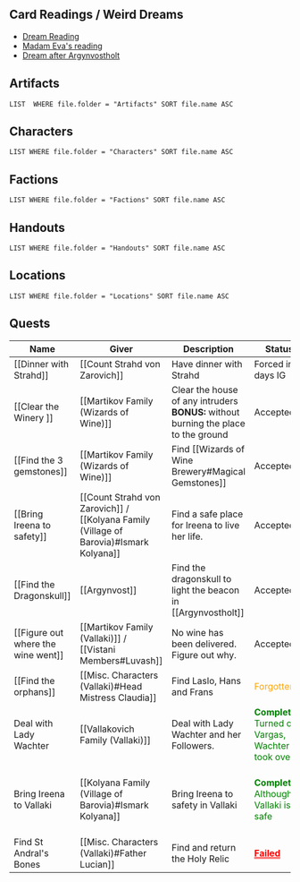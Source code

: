 ## Card Readings / Weird Dreams
- [Dream Reading](Card%20Readings#Dream%20reading)
- [Madam Eva's reading](Card%20Readings#Madam%20Eva's%20reading)
- [Dream after Argynvostholt](Card%20Readings#Dream) 

## Artifacts
```dataview
LIST  WHERE file.folder = "Artifacts" SORT file.name ASC
```
## Characters
```dataview
LIST WHERE file.folder = "Characters" SORT file.name ASC
```
## Factions
```dataview
LIST WHERE file.folder = "Factions" SORT file.name ASC
```
## Handouts
```dataview
LIST WHERE file.folder = "Handouts" SORT file.name ASC
```
## Locations
```dataview
LIST WHERE file.folder = "Locations" SORT file.name ASC
```
## Quests
| Name                               | Giver                                                                                  | Description                                                              | Status                                                                                                                          | Reward                                               |
| ---------------------------------- | -------------------------------------------------------------------------------------- | ------------------------------------------------------------------------ | ------------------------------------------------------------------------------------------------------------------------------- | ---------------------------------------------------- |
| [[Dinner with Strahd]]             | [[Count Strahd von Zarovich]]                                                          | Have dinner with Strahd                                                  | Forced in 3 days IG                                                                                                             |                                                      |
| [[Clear the Winery ]]                  | [[Martikov Family (Wizards of Wine)]]                                                  | Clear the house of any intruders<div style="page-break-after: always;"></div> **BONUS:** without burning the place to the ground | Accepted                                                                                                                        | Information                                          |
| [[Find the 3 gemstones]]           | [[Martikov Family (Wizards of Wine)]]                                                  | Find [[Wizards of Wine Brewery#Magical Gemstones]]                       | Accepted                                                                                                                        |                                                      |
| [[Bring Ireena to safety]]         | [[Count Strahd von Zarovich]] / [[Kolyana Family (Village of Barovia)#Ismark Kolyana]] | Find a safe place for Ireena to live her life.                           | Accepted                                                                                                                        |                                                      |
| [[Find the Dragonskull]]           | [[Argynvost]]                                                                          | Find the dragonskull to light the beacon in [[Argynvostholt]]            | Accepted                                                                                                                        |                                                      |
| [[Figure out where the wine went]] | [[Martikov Family (Vallaki)]] / [[Vistani Members#Luvash]]                   | No wine has been delivered. Figure out why.                              | Accepted                                                                                                                        |                                                      |
| [[Find the orphans]]               | [[Misc. Characters (Vallaki)#Head Mistress Claudia]]                                   | Find Laslo, Hans and Frans                                               | <font style="color:orange">Forgotten</font>                                                                                     |                                                      |
| Deal with Lady Wachter             | [[Vallakovich Family (Vallaki)]]                                                       | Deal with Lady Wachter and her Followers.                                | <font style="color:Green">**Completed.**<div style="page-break-after: always;"></div>Turned on Vargas, Wachter took over</font> |                                                      |
| Bring Ireena to Vallaki            | [[Kolyana Family (Village of Barovia)#Ismark Kolyana]]                                 | Bring Ireena to safety in Vallaki                                        | <font style="color:Green">**Completed.**<div style="page-break-after: always;"></div>Although Vallaki isn't safe</font>         | 50 GP on completion, Travel supplies + 10 GP upfront |
| Find St Andral's Bones             | [[Misc. Characters (Vallaki)#Father Lucian]]                                           | Find and return the Holy Relic                                           | **<font style="color:red;text-decoration:underline;text-decoration-style:double;">Failed</font>**                               |                                                      |





